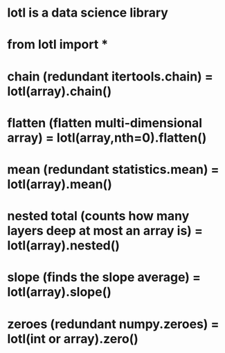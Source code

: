# lotl is a data science library

#

# from lotl import *

#

# chain (redundant itertools.chain) = lotl(array).chain()

# flatten (flatten multi-dimensional array) = lotl(array,nth=0).flatten()

# mean (redundant statistics.mean) = lotl(array).mean()

# nested total (counts how many layers deep at most an array is) = lotl(array).nested()

# slope (finds the slope average) = lotl(array).slope()

# zeroes (redundant numpy.zeroes) = lotl(int or array).zero()

